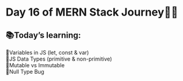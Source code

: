 # Day 16 of MERN Stack Journey🍁✅
## 📚Today’s learning:
🔹Variables in JS (let, const & var)  
🔸JS Data Types (primitive & non-primitive)  
🔸Mutable vs Immutable   
🔸Null Type Bug
